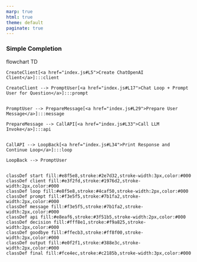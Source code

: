 ```yaml
---
marp: true
html: true
theme: default
paginate: true
---
```

### Simple Completion
<div class="mermaid">
flowchart TD

    CreateClient[<a href="index.js#L5">Create ChatOpenAI Client</a>]:::client

    CreateClient --> PromptUser[<a href="index.js#L17">Chat Loop + Prompt User for Question</a>]:::prompt


    PromptUser --> PrepareMessage[<a href="index.js#L29">Prepare User Message</a>]:::message

    PrepareMessage --> CallAPI[<a href="index.js#L33">Call LLM Invoke</a>]:::api


    CallAPI --> LoopBack[<a href="index.js#L34">Print Response and Continue Loop</a>]:::loop

    LoopBack --> PromptUser


    classDef start fill:#e8f5e8,stroke:#2e7d32,stroke-width:3px,color:#000
    classDef client fill:#e3f2fd,stroke:#1976d2,stroke-width:2px,color:#000
    classDef loop fill:#e8f5e8,stroke:#4caf50,stroke-width:2px,color:#000
    classDef prompt fill:#f3e5f5,stroke:#7b1fa2,stroke-width:2px,color:#000
    classDef message fill:#f3e5f5,stroke:#7b1fa2,stroke-width:2px,color:#000
    classDef api fill:#e8eaf6,stroke:#3f51b5,stroke-width:2px,color:#000
    classDef decision fill:#fff8e1,stroke:#f9a825,stroke-width:2px,color:#000
    classDef goodbye fill:#ffecb3,stroke:#ff8f00,stroke-width:2px,color:#000
    classDef output fill:#e0f2f1,stroke:#388e3c,stroke-width:2px,color:#000
    classDef final fill:#fce4ec,stroke:#c2185b,stroke-width:3px,color:#000
</div>
